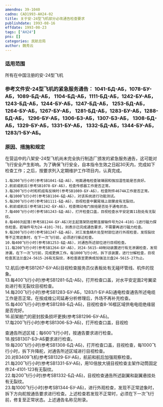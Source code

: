 ```yaml
---
amendno: 39-1040  
cadno: CAD1993-AH24-02  
title: 关于安-24型飞机部分必改通告检查要求  
publishdate: 1993-08-16  
effdate: 1993-08-23  
tags: ["AH24"]  
pns: []  
categories: 民航总局  
author: 魏秀云  
---
```

  
### 适用范围  
所有在中国注册的安-24型飞机  
  
<!--more-->  
### 参考文件安-24型飞机的紧急服务通告： 1041-БД-АБ，1078-БУ-АБ，1089-БД-АБ，    1104-БД-АБ，1111-БД-АБ，1242-БУ-АБ， 1243-БД-АБ，1244-БУ-АБ，1247-БД-АБ， 1253-БД-АБ，1264-БУ-АБ，1267-БУ-АБ， 1281-БД-АБ，1283-БУ-АБ，1288-БД-АБ， 1296-БУ-АБ，1306-БЗ-АБ，1307-БЗ-АБ， 1308-БД-АБ，1329-БУ-АБ，1331-БУ-АБ， 1332-БД-АБ，1344-БУ-АБ，    1283/1-БУ-АБ。  
  
### 原因、措施和规定  
在营运中的八架安-24型飞机尚未完全执行制造厂颁发的紧急服务通告，这可能对飞行安全产生影响。为了确保飞行安全，自本指令生效之日起30天内，完成如下检查工作；之后，按要求列入定期维护工作项目内，认真完成。  
  
    1.每200飞行小时(参考SB1041-БД-АБ)，地面通电检查玻璃弱和强加温性能是否良好。  
    2.航前或航后(参考SB1078-БУ-АБ)，检查传感器工作是否正常。  
    3.每200飞行小时和机组有反映时(参考SB1089-БУ-АБ)，检查附件4674A工作是否正常。  
    4.每1000飞行小时(参考SB1104-БД-АБ)，对该系统进行功能测试。  
    5.每200飞行小时(参考SB1111-БД-АБ)，目视检查中翼尾端上部蒙皮有无裂纹。  
    6.航前或航后(参考SB1242-БУ-АБ)，检查微动电门按扭是否处于通电状态。  
    7.每400飞行小时(参考SB1243-БД-АБ)，打开检查口盖，目视检查水平安定面11肋处有无裂纹。  
    8.每400次起落(参考SB1244-БУ-АБ)对主起落架防扭臂连接轴件号为24-4101-1进行磁力探伤检查。若轴件号为24-4101-701，则表示已完成通告要求，不需要再进行磁力检查。  
    9.每200飞行小时(参考SB1247-БД-ΑБ)，对三发鱼鳞片处型材部位进行外观检查，发现裂纹等不正常迹象时，在下一次飞行前，必须进行接近检查。  
    10.每400飞行小时(参考SB1253-БД-АБ)，对通告所述部位进行目视检查。  
    11.每200飞行小时(参考SB1264-БУ-АБ)，对24-5615-40制动装置进行有无渗漏检查，发现渗漏，在下一次飞行前，完成更换工作。每1000飞行小时，拆下该装置，进行分解检查，目视检查其法兰盘24-5615-26有无裂纹，本检查直至更换成加强法兰盘24-5615-27为止。  
 12.航后(参考SB1267-БУ-АБ)目视检查报务员仪表板处有无碰坏管线、机件的现象。  
    13.每400飞行小时(参考SB1281-БД-АБ)，打开检查口盖，对水平安定面2号翼梁处进行有无裂纹目视检查。  
    14.每200飞行小时(参考SB1283-БУ-АБ，1283/1-БУ-АБ)通电检查通告所述电缆工作是否正常。在按成维公司延寿分析修理后，外场不再补充检查。  
    15.每400飞行小时(参考SB1288-БД-АБ)，目视检查8-16框区域供电电缆绝缘层是否完好。  
16.前架舱门的密封胶条损坏更换(参考SB1296-БУ-АБ)。  
    17.每200飞行小时(参考SB1306-БЭ-АБ)，打开检查口盖，目视检  
  
  
查通告所述区域；每600飞行小时，按通告要求进行检查。  
18.按SB1307-БЭ-АБ要求进行检查。  
    19.每200飞行小时(参考SB1308-БД-АБ)，打开检查口盖，目视检查，每1000飞行小时，拆下升降舵，对通告所述区域进行目视检查。  
20.对B3409飞机(参考SB1329-БУ-АБ)，航前和航后加强观察检查。  
    21.每200飞行小时(参考SB1331-БУ-АБ)，用10倍放大镜目视检查主架作动筒固定件24-4101-123有无裂纹。  
    22.每200飞行小时(参考SB1332-БД-АБ)，目视检查通告所述副翼和副翼悬挂处有无裂纹。  
    23.每1000飞行小时(参考SB1344-БУ-АБ)，进行外观检查，发现不正常迹象时，拆下方向舵按通告要求进行检查。上述检查若发现不正常时，必须在下一次飞行前，修复至正常状态。上述通告名称见附录。  
  
